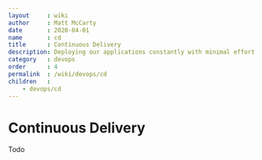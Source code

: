 ```yaml
---
layout     : wiki
author     : Matt McCarty
date       : 2020-04-01
name       : cd
title      : Continuous Delivery
description: Deploying our applications constantly with minimal effort.
category   : devops
order      : 4
permalink  : /wiki/devops/cd
children   :
    - devops/cd
---
```

# Continuous Delivery
Todo